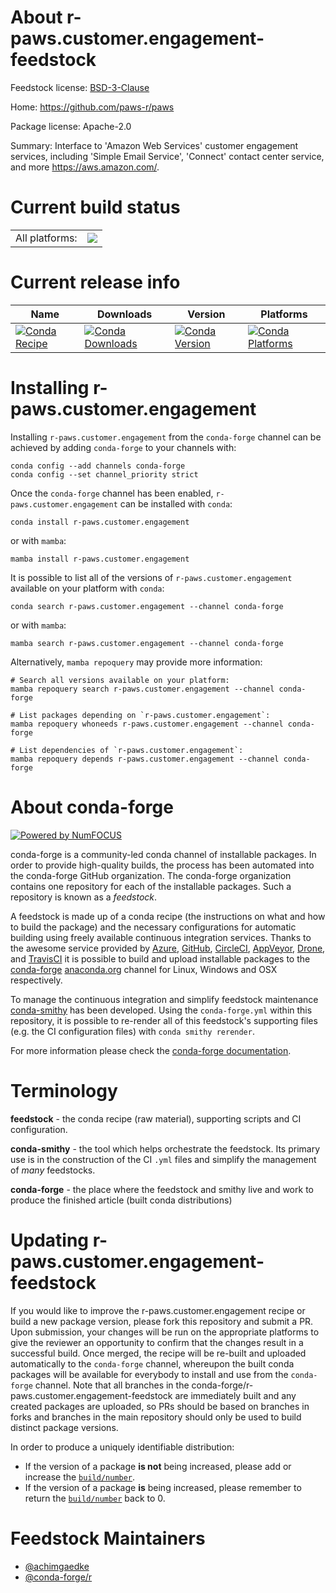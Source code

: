 About r-paws.customer.engagement-feedstock
==========================================

Feedstock license: [BSD-3-Clause](https://github.com/conda-forge/r-paws.customer.engagement-feedstock/blob/main/LICENSE.txt)

Home: https://github.com/paws-r/paws

Package license: Apache-2.0

Summary: Interface to 'Amazon Web Services' customer engagement services, including 'Simple Email Service', 'Connect' contact center service, and more <https://aws.amazon.com/>.

Current build status
====================


<table><tr><td>All platforms:</td>
    <td>
      <a href="https://dev.azure.com/conda-forge/feedstock-builds/_build/latest?definitionId=14244&branchName=main">
        <img src="https://dev.azure.com/conda-forge/feedstock-builds/_apis/build/status/r-paws.customer.engagement-feedstock?branchName=main">
      </a>
    </td>
  </tr>
</table>

Current release info
====================

| Name | Downloads | Version | Platforms |
| --- | --- | --- | --- |
| [![Conda Recipe](https://img.shields.io/badge/recipe-r--paws.customer.engagement-green.svg)](https://anaconda.org/conda-forge/r-paws.customer.engagement) | [![Conda Downloads](https://img.shields.io/conda/dn/conda-forge/r-paws.customer.engagement.svg)](https://anaconda.org/conda-forge/r-paws.customer.engagement) | [![Conda Version](https://img.shields.io/conda/vn/conda-forge/r-paws.customer.engagement.svg)](https://anaconda.org/conda-forge/r-paws.customer.engagement) | [![Conda Platforms](https://img.shields.io/conda/pn/conda-forge/r-paws.customer.engagement.svg)](https://anaconda.org/conda-forge/r-paws.customer.engagement) |

Installing r-paws.customer.engagement
=====================================

Installing `r-paws.customer.engagement` from the `conda-forge` channel can be achieved by adding `conda-forge` to your channels with:

```
conda config --add channels conda-forge
conda config --set channel_priority strict
```

Once the `conda-forge` channel has been enabled, `r-paws.customer.engagement` can be installed with `conda`:

```
conda install r-paws.customer.engagement
```

or with `mamba`:

```
mamba install r-paws.customer.engagement
```

It is possible to list all of the versions of `r-paws.customer.engagement` available on your platform with `conda`:

```
conda search r-paws.customer.engagement --channel conda-forge
```

or with `mamba`:

```
mamba search r-paws.customer.engagement --channel conda-forge
```

Alternatively, `mamba repoquery` may provide more information:

```
# Search all versions available on your platform:
mamba repoquery search r-paws.customer.engagement --channel conda-forge

# List packages depending on `r-paws.customer.engagement`:
mamba repoquery whoneeds r-paws.customer.engagement --channel conda-forge

# List dependencies of `r-paws.customer.engagement`:
mamba repoquery depends r-paws.customer.engagement --channel conda-forge
```


About conda-forge
=================

[![Powered by
NumFOCUS](https://img.shields.io/badge/powered%20by-NumFOCUS-orange.svg?style=flat&colorA=E1523D&colorB=007D8A)](https://numfocus.org)

conda-forge is a community-led conda channel of installable packages.
In order to provide high-quality builds, the process has been automated into the
conda-forge GitHub organization. The conda-forge organization contains one repository
for each of the installable packages. Such a repository is known as a *feedstock*.

A feedstock is made up of a conda recipe (the instructions on what and how to build
the package) and the necessary configurations for automatic building using freely
available continuous integration services. Thanks to the awesome service provided by
[Azure](https://azure.microsoft.com/en-us/services/devops/), [GitHub](https://github.com/),
[CircleCI](https://circleci.com/), [AppVeyor](https://www.appveyor.com/),
[Drone](https://cloud.drone.io/welcome), and [TravisCI](https://travis-ci.com/)
it is possible to build and upload installable packages to the
[conda-forge](https://anaconda.org/conda-forge) [anaconda.org](https://anaconda.org/)
channel for Linux, Windows and OSX respectively.

To manage the continuous integration and simplify feedstock maintenance
[conda-smithy](https://github.com/conda-forge/conda-smithy) has been developed.
Using the ``conda-forge.yml`` within this repository, it is possible to re-render all of
this feedstock's supporting files (e.g. the CI configuration files) with ``conda smithy rerender``.

For more information please check the [conda-forge documentation](https://conda-forge.org/docs/).

Terminology
===========

**feedstock** - the conda recipe (raw material), supporting scripts and CI configuration.

**conda-smithy** - the tool which helps orchestrate the feedstock.
                   Its primary use is in the construction of the CI ``.yml`` files
                   and simplify the management of *many* feedstocks.

**conda-forge** - the place where the feedstock and smithy live and work to
                  produce the finished article (built conda distributions)


Updating r-paws.customer.engagement-feedstock
=============================================

If you would like to improve the r-paws.customer.engagement recipe or build a new
package version, please fork this repository and submit a PR. Upon submission,
your changes will be run on the appropriate platforms to give the reviewer an
opportunity to confirm that the changes result in a successful build. Once
merged, the recipe will be re-built and uploaded automatically to the
`conda-forge` channel, whereupon the built conda packages will be available for
everybody to install and use from the `conda-forge` channel.
Note that all branches in the conda-forge/r-paws.customer.engagement-feedstock are
immediately built and any created packages are uploaded, so PRs should be based
on branches in forks and branches in the main repository should only be used to
build distinct package versions.

In order to produce a uniquely identifiable distribution:
 * If the version of a package **is not** being increased, please add or increase
   the [``build/number``](https://docs.conda.io/projects/conda-build/en/latest/resources/define-metadata.html#build-number-and-string).
 * If the version of a package **is** being increased, please remember to return
   the [``build/number``](https://docs.conda.io/projects/conda-build/en/latest/resources/define-metadata.html#build-number-and-string)
   back to 0.

Feedstock Maintainers
=====================

* [@achimgaedke](https://github.com/achimgaedke/)
* [@conda-forge/r](https://github.com/conda-forge/r/)

